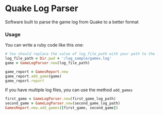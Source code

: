 # Quake Log Parser

Software built to parse the game log from Quake to a better format

### Usage

You can write a ruby code like this one:

```ruby
# You should replace the value of log_file_path with your path to the .log file
log_file_path = Dir.pwd + '/log_sample/games.log'
game = GameLogParser.new(log_file_path)

game_report = GamesReport.new
game_report.add_game(game)
game_report.report
```

If you have multiple log files, you can use the method `add_games`

```ruby
first_game = GameLogParser.new(first_game_log_path)
second_game = GameLogParser.new(second_game_log_path)
GamesReport.new.add_games([first_game, second_game])
```

